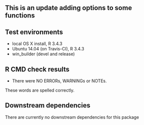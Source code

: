 This is an update adding options to some functions
--------------------------------------------------

Test environments
-----------------

-   local OS X install, R 3.4.3
-   Ubuntu 14.04 (on Travis-CI), R 3.4.3
-   win\_builder (devel and release)

R CMD check results
-------------------

-   There were NO ERRORs, WARNINGs or NOTEs.

These words are spelled correctly.

Downstream dependencies
-----------------------

There are currently no downstream dependencies for this package
